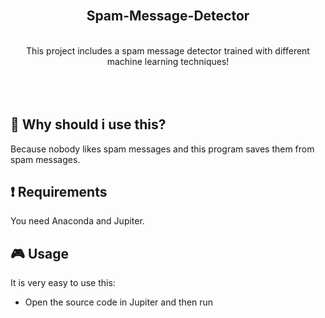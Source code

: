 

<div align="center">
  <br/>
  <h2>Spam-Message-Detector</h2>
  <br/>
  <span>This project includes a spam message detector trained with different machine learning techniques!</span>
</div>

<br/>
<br/>
<br/>

## 🚀 Why should i use this?

Because nobody likes spam messages and this program saves them from spam messages.


## :exclamation: Requirements

You need Anaconda and Jupiter.


## :video_game: Usage

It is very easy to use this:
* Open the source code in Jupiter and then run
